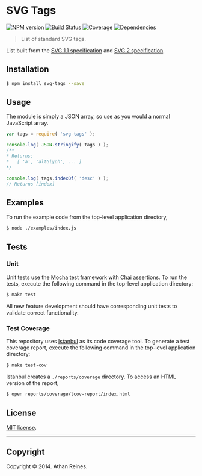 SVG Tags
========
[![NPM version][npm-image]][npm-url] [![Build Status][travis-image]][travis-url] [![Coverage][coveralls-image]][coveralls-url] [![Dependencies][dependencies-image]][dependencies-url]

> List of standard SVG tags.

List built from the [SVG 1.1 specification](http://www.w3.org/TR/SVG/eltindex.html) and [SVG 2 specification](http://www.w3.org/TR/SVG2/eltindex.html).


## Installation

``` bash
$ npm install svg-tags --save
```


## Usage

The module is simply a JSON array, so use as you would a normal JavaScript array.

``` javascript
var tags = require( 'svg-tags' );

console.log( JSON.stringify( tags ) );
/**
* Returns:
*	[ 'a', 'altGlyph', ... ]
*/

console.log( tags.indexOf( 'desc' ) );
// Returns [index]
```

## Examples

To run the example code from the top-level application directory,

``` bash
$ node ./examples/index.js
```


## Tests

### Unit

Unit tests use the [Mocha](http://visionmedia.github.io/mocha) test framework with [Chai](http://chaijs.com) assertions. To run the tests, execute the following command in the top-level application directory:

``` bash
$ make test
```

All new feature development should have corresponding unit tests to validate correct functionality.


### Test Coverage

This repository uses [Istanbul](https://github.com/gotwarlost/istanbul) as its code coverage tool. To generate a test coverage report, execute the following command in the top-level application directory:

``` bash
$ make test-cov
```

Istanbul creates a `./reports/coverage` directory. To access an HTML version of the report,

``` bash
$ open reports/coverage/lcov-report/index.html
```


## License

[MIT license](http://opensource.org/licenses/MIT). 


---
## Copyright

Copyright &copy; 2014. Athan Reines.



[npm-image]: http://img.shields.io/npm/v/svg-tags.svg
[npm-url]: https://npmjs.org/package/svg-tags

[travis-image]: http://img.shields.io/travis/element-io/svg-tags/master.svg
[travis-url]: https://travis-ci.org/element-io/svg-tags

[coveralls-image]: https://img.shields.io/coveralls/element-io/svg-tags/master.svg
[coveralls-url]: https://coveralls.io/r/element-io/svg-tags?branch=master

[dependencies-image]: http://img.shields.io/david/element-io/svg-tags.svg
[dependencies-url]: https://david-dm.org/element-io/svg-tags

[dev-dependencies-image]: http://img.shields.io/david/dev/element-io/svg-tags.svg
[dev-dependencies-url]: https://david-dm.org/dev/element-io/svg-tags

[github-issues-image]: http://img.shields.io/github/issues/element-io/svg-tags.svg
[github-issues-url]: https://github.com/element-io/svg-tags/issues